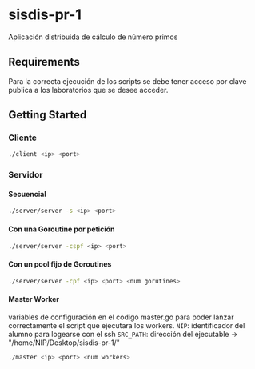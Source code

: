 # sisdis-pr-1
Aplicación distribuida de cálculo de número primos

## Requirements

Para la correcta ejecución de los scripts se debe tener acceso por clave publica a los laboratorios que se desee acceder.

## Getting Started

### Cliente

```bash
./client <ip> <port>
```
### Servidor

#### Secuencial

```bash
./server/server -s <ip> <port>
```

#### Con una Goroutine por petición

```bash
./server/server -cspf <ip> <port>
```

#### Con un pool fijo de Goroutines

```bash
./server/server -cpf <ip> <port> <num gorutines>
```

#### Master Worker

variables de configuración en el codigo master.go para poder lanzar correctamente el script que ejecutara los workers.
`NIP`: identificador del alumno para logearse con el ssh
`SRC_PATH`: dirección del ejecutable -> "/home/NIP/Desktop/sisdis-pr-1/"

```bash
./master <ip> <port> <num workers>
```